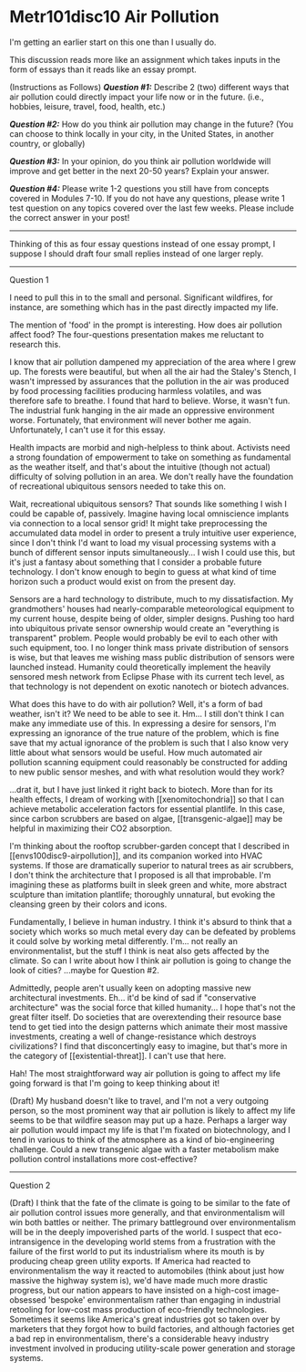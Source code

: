 # Metr101disc10 Air Pollution

I'm getting an earlier start on this one than I usually do.

This discussion reads more like an assignment which takes inputs in the form of essays than it reads like an essay prompt.

(Instructions as Follows)
**_Question #1:_** Describe 2 (two) different ways that air pollution could directly impact your life now or in the future. (i.e., hobbies, leisure, travel, food, health, etc.) 

**_Question #2:_** How do you think air pollution may change in the future? (You can choose to think locally in your city, in the United States, in another country, or globally) 

**_Question #3:_** In your opinion, do you think air pollution worldwide will improve and get better in the next 20-50 years? Explain your answer. 

**_Question #4:_** Please write 1-2 questions you still have from concepts covered in Modules 7-10. If you do not have any questions, please write 1 test question on any topics covered over the last few weeks. Please include the correct answer in your post!

---
Thinking of this as four essay questions instead of one essay prompt, I suppose I should draft four small replies instead of one larger reply.

---
Question 1

I need to pull this in to the small and personal.  Significant wildfires, for instance, are something which has in the past directly impacted my life.

The mention of 'food' in the prompt is interesting.  How does air pollution affect food?  The four-questions presentation makes me reluctant to research this.

I know that air pollution dampened my appreciation of the area where I grew up.  The forests were beautiful, but when all the air had the Staley's Stench, I wasn't impressed by assurances that the pollution in the air was produced by food processing facilities producing harmless volatiles, and was therefore safe to breathe.  I found that hard to believe.  Worse, it wasn't fun.  The industrial funk hanging in the air made an oppressive environment worse.  Fortunately, that environment will never bother me again.  Unfortunately, I can't use it for this essay.

Health impacts are morbid and nigh-helpless to think about.  Activists need a strong foundation of empowerment to take on something as fundamental as the weather itself, and that's about the intuitive (though not actual) difficulty of solving pollution in an area.  We don't really have the foundation of recreational ubiquitous sensors needed to take this on.

Wait, recreational ubiquitous sensors?  That sounds like something I wish I could be capable of, passively.  Imagine having local omniscience implants via connection to a local sensor grid!  It might take preprocessing the accumulated data model in order to present a truly intuitive user experience, since I don't think I'd want to load my visual processing systems with a bunch of different sensor inputs simultaneously...  I wish I could use this, but it's just a fantasy about something that I consider a probable future technology.  I don't know enough to begin to guess at what kind of time horizon such a product would exist on from the present day.

Sensors are a hard technology to distribute, much to my dissatisfaction.  My grandmothers' houses had nearly-comparable meteorological equipment to my current house, despite being of older, simpler designs.  Pushing too hard into ubiquitous private sensor ownership would create an "everything is transparent" problem.  People would probably be evil to each other with such equipment, too.  I no longer think mass private distribution of sensors is wise, but that leaves me wishing mass public distribution of sensors were launched instead.  Humanity could theoretically implement the heavily sensored mesh network from Eclipse Phase with its current tech level, as that technology is not dependent on exotic nanotech or biotech advances.

What does this have to do with air pollution?  Well, it's a form of bad weather, isn't it?  We need to be able to see it.  Hm...  I still don't think I can make any immediate use of this.  In expressing a desire for sensors, I'm expressing an ignorance of the true nature of the problem, which is fine save that my actual ignorance of the problem is such that I also know very little about what sensors would be useful.  How much automated air pollution scanning equipment could reasonably be constructed for adding to new public sensor meshes, and with what resolution would they work?

...drat it, but I have just linked it right back to biotech.  More than for its health effects, I dream of working with [[xenomitochondria]] so that I can achieve metabolic acceleration factors for essential plantlife.  In this case, since carbon scrubbers are based on algae, [[transgenic-algae]] may be helpful in maximizing their CO2 absorption.

I'm thinking about the rooftop scrubber-garden concept that I described in [[envs100disc9-airpollution]], and its companion worked into HVAC systems.  If those are dramatically superior to natural trees as air scrubbers, I don't think the architecture that I proposed is all that improbable.  I'm imagining these as platforms built in sleek green and white, more abstract sculpture than imitation plantlife; thoroughly unnatural, but evoking the cleansing green by their colors and icons.

Fundamentally, I believe in human industry.  I think it's absurd to think that a society which works so much metal every day can be defeated by problems it could solve by working metal differently.  I'm... not really an environmentalist, but the stuff I think is neat also gets affected by the climate.  So can I write about how I think air pollution is going to change the look of cities?  ...maybe for Question #2.

Admittedly, people aren't usually keen on adopting massive new architectural investments.  Eh...  it'd be kind of sad if "conservative architecture" was the social force that killed humanity...  I hope that's not the great filter itself.  Do societies that are overextending their resource base tend to get tied into the design patterns which animate their most massive investments, creating a well of change-resistance which destroys civilizations?  I find that disconcertingly easy to imagine, but that's more in the category of [[existential-threat]].  I can't use that here.

Hah!  The most straightforward way air pollution is going to affect my life going forward is that I'm going to keep thinking about it!

(Draft)
My husband doesn't like to travel, and I'm not a very outgoing person, so the most prominent way that air pollution is likely to affect my life seems to be that wildfire season may put up a haze.  Perhaps a larger way air pollution would impact my life is that I'm fixated on biotechnology, and I tend in various to think of the atmosphere as a kind of bio-engineering challenge.  Could a new transgenic algae with a faster metabolism make pollution control installations more cost-effective?

---
Question 2

(Draft)
I think that the fate of the climate is going to be similar to the fate of air pollution control issues more generally, and that environmentalism will win both battles or neither.  The primary battleground over environmentalism will be in the deeply impoverished parts of the world.  I suspect that eco-intransigence in the developing world stems from a frustration with the failure of the first world to put its industrialism where its mouth is by producing cheap green utility exports.  If America had reacted to environmentalism the way it reacted to automobiles (think about just how massive the highway system is), we'd have made much more drastic progress, but our nation appears to have insisted on a high-cost image-obsessed 'bespoke' environmentalism rather than engaging in industrial retooling for low-cost mass production of eco-friendly technologies.  Sometimes it seems like America's great industries got so taken over by marketers that they forgot how to build factories, and although factories get a bad rep in environmentalism, there's a considerable heavy industry investment involved in producing utility-scale power generation and storage systems.



